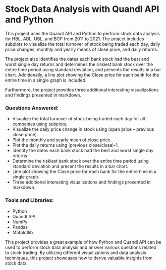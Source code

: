 
# Stock Data Analysis with Quandl API and Python

This project uses the Quandl API and Python to perform stock data analysis for HBL, ABL, UBL, and BOP from 2011 to 2021. The project includes subplots to visualize the total turnover of stock being traded each day, daily price changes, monthly and yearly means of close price, and daily returns.

The project also identifies the dates each bank stock had the best and worst single day returns and determines the riskiest bank stock over the entire time period using standard deviation, and presents the results in a bar chart. Additionally, a line plot showing the Close price for each bank for the entire time in a single graph is included.

Furthermore, the project provides three additional interesting visualizations and findings presented in markdown.

### Questions Answered:

-   Visualize the total turnover of stock being traded each day for all companies using subplots.
-   Visualize the daily price change in stock using (open price – previous close price).
-   Plot the monthly and yearly mean of close price.
-   Plot the daily returns using (previous close/close)-1.
-   Identify the dates each bank stock had the best and worst single day returns.
-   Determine the riskiest bank stock over the entire time period using standard deviation and present the results in a bar chart.
-   Line plot showing the Close price for each bank for the entire time in a single graph.
-   Three additional interesting visualizations and findings presented in markdown.

### Tools and Libraries:

-   Python
-   Quandl API
-   NumPy
-   Pandas
-   Matplotlib

This project provides a great example of how Python and Quandl API can be used to perform stock data analysis and answer various questions related to stock trading. By utilizing different visualizations and data analysis techniques, this project showcases how to derive valuable insights from stock data.
